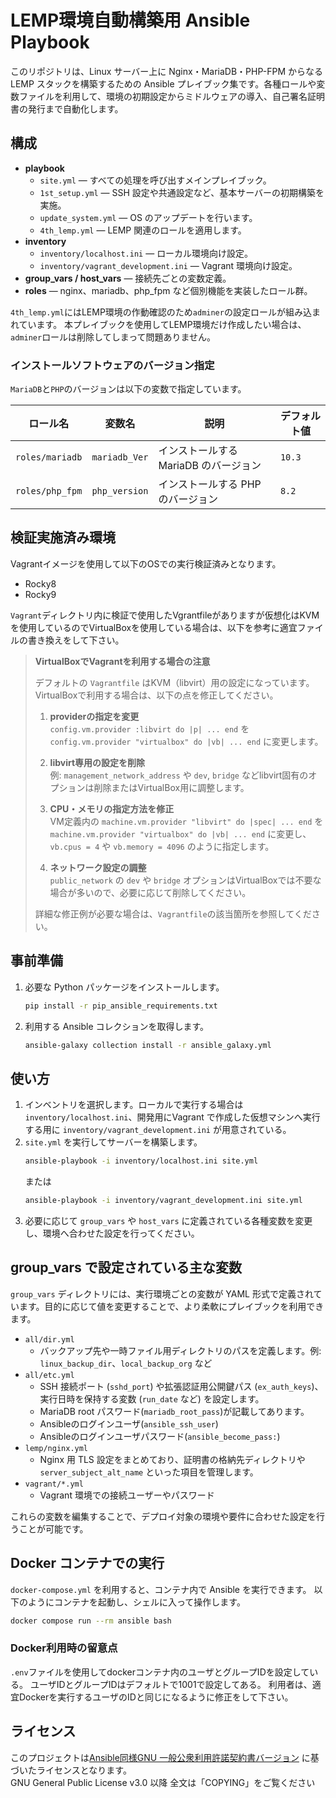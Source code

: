 # LEMP環境自動構築用 Ansible Playbook

このリポジトリは、Linux サーバー上に Nginx・MariaDB・PHP-FPM からなる LEMP スタックを構築するための Ansible プレイブック集です。各種ロールや変数ファイルを利用して、環境の初期設定からミドルウェアの導入、自己署名証明書の発行まで自動化します。

## 構成

- **playbook**
  - `site.yml`  ― すべての処理を呼び出すメインプレイブック。
  - `1st_setup.yml` ― SSH 設定や共通設定など、基本サーバーの初期構築を実施。
  - `update_system.yml` ― OS のアップデートを行います。
  - `4th_lemp.yml` ― LEMP 関連のロールを適用します。
- **inventory**
  - `inventory/localhost.ini` ― ローカル環境向け設定。
  - `inventory/vagrant_development.ini` ― Vagrant 環境向け設定。
- **group_vars / host_vars**  ― 接続先ごとの変数定義。
- **roles**  ― nginx、mariadb、php_fpm など個別機能を実装したロール群。

`4th_lemp.yml`にはLEMP環境の作動確認のため`adminer`の設定ロールが組み込まれています。
本プレイブックを使用してLEMP環境だけ作成したい場合は、`adminer`ロールは削除してしまって問題ありません。

### インストールソフトウェアのバージョン指定

`MariaDB`と`PHP`のバージョンは以下の変数で指定しています。

| ロール名            | 変数名             | 説明                      | デフォルト値 |
| --------------- | --------------- | ----------------------- | ------ |
| `roles/mariadb` | `mariadb_Ver`   | インストールする MariaDB のバージョン | `10.3` |
| `roles/php_fpm` | `php_version`   | インストールする PHP のバージョン     | `8.2`  |

## 検証実施済み環境

Vagrantイメージを使用して以下のOSでの実行検証済みとなります。

- Rocky8
- Rocky9

`Vagrant`ディレクトリ内に検証で使用したVgrantfileがありますが仮想化はKVMを使用しているのでVirtualBoxを使用している場合は、以下を参考に適宜ファイルの書き換えをして下さい。

> **VirtualBoxでVagrantを利用する場合の注意**
>
> デフォルトの `Vagrantfile` はKVM（libvirt）用の設定になっています。VirtualBoxで利用する場合は、以下の点を修正してください。
>
> 1. **providerの指定を変更**  
>    `config.vm.provider :libvirt do |p| ... end` を  
>    `config.vm.provider "virtualbox" do |vb| ... end` に変更します。
>
> 2. **libvirt専用の設定を削除**  
>    例: `management_network_address` や `dev`, `bridge` などlibvirt固有のオプションは削除またはVirtualBox用に調整します。
>
> 3. **CPU・メモリの指定方法を修正**  
>    VM定義内の `machine.vm.provider "libvirt" do |spec| ... end` を  
>    `machine.vm.provider "virtualbox" do |vb| ... end` に変更し、  
>    `vb.cpus = 4` や `vb.memory = 4096` のように指定します。
>
> 4. **ネットワーク設定の調整**  
>    `public_network` の `dev` や `bridge` オプションはVirtualBoxでは不要な場合が多いので、必要に応じて削除してください。
>
> 詳細な修正例が必要な場合は、`Vagrantfile`の該当箇所を参照してください。

## 事前準備

1. 必要な Python パッケージをインストールします。
   ```bash
   pip install -r pip_ansible_requirements.txt
   ```
2. 利用する Ansible コレクションを取得します。
   ```bash
   ansible-galaxy collection install -r ansible_galaxy.yml
   ```

## 使い方

1. インベントリを選択します。ローカルで実行する場合は `inventory/localhost.ini`、開発用にVagrant で作成した仮想マシンへ実行する用に `inventory/vagrant_development.ini` が用意されている。
2. `site.yml` を実行してサーバーを構築します。
   ```bash
   ansible-playbook -i inventory/localhost.ini site.yml
   ```
   または
   ```bash
   ansible-playbook -i inventory/vagrant_development.ini site.yml
   ```
3. 必要に応じて `group_vars` や `host_vars` に定義されている各種変数を変更し、環境へ合わせた設定を行ってください。

## group_vars で設定されている主な変数

`group_vars` ディレクトリには、実行環境ごとの変数が YAML 形式で定義されています。目的に応じて値を変更することで、より柔軟にプレイブックを利用できます。

- `all/dir.yml`
  - バックアップ先や一時ファイル用ディレクトリのパスを定義します。例: `linux_backup_dir`、`local_backup_org` など
- `all/etc.yml`
  - SSH 接続ポート (`sshd_port`) や拡張認証用公開鍵パス (`ex_auth_keys`)、実行日時を保持する変数 (`run_date` など) を設定します。
  - MariaDB root パスワード(`mariadb_root_pass`)が記載してあります。
  - Ansibleのログインユーザ(`ansible_ssh_user`)
  - Ansibleのログインユーザパスワード(`ansible_become_pass:`)
- `lemp/nginx.yml`
  - Nginx 用 TLS 設定をまとめており、証明書の格納先ディレクトリや `server_subject_alt_name` といった項目を管理します。
- `vagrant/*.yml`
  - Vagrant 環境での接続ユーザーやパスワード

これらの変数を編集することで、デプロイ対象の環境や要件に合わせた設定を行うことが可能です。

## Docker コンテナでの実行

`docker-compose.yml` を利用すると、コンテナ内で Ansible を実行できます。
以下のようにコンテナを起動し、シェルに入って操作します。
```bash
docker compose run --rm ansible bash
```

### Docker利用時の留意点

`.env`ファイルを使用してdockerコンテナ内のユーザとグループIDを設定している。
ユーザIDとグループIDはデフォルトで1001で設定してある。
利用者は、適宜Dockerを実行するユーザのIDと同じになるように修正をして下さい。

## ライセンス

このプロジェクトは[Ansible同様GNU 一般公衆利用許諾契約書バージョン](https://docs.ansible.com/automation-controller/4.0.0/html_ja/administration/license-support.html) に基づいたライセンスとなります。  
GNU General Public License v3.0 以降
全文は「COPYING」をご覧ください